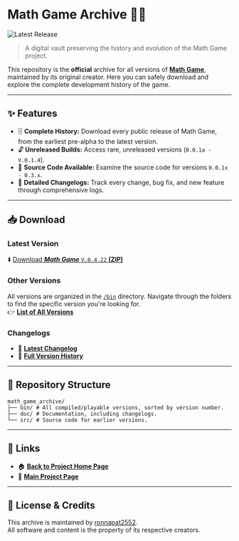 # Math Game Archive 🧮📂

![Latest Release](https://img.shields.io/badge/dynamic/json?url=https%3A%2F%2Fraw.githubusercontent.com%2Fronnapat2552%2Fmath_game_archive%2Fmain%2Fdoc%2Fversion.json&query=%24.version&prefix=V.&label=Release)

> A digital vault preserving the history and evolution of the Math Game project.

This repository is the **official** archive for all versions of **[Math Game](https://sites.google.com/view/tete-page/project/math-game)**, maintained by its original creator. Here you can safely download and explore the complete development history of the game.<br>

---

## ✨ Features

* 🗄️ **Complete History:** Download every public release of Math Game, from the earliest pre-alpha to the latest version.
* 🔓 **Unreleased Builds:** Access rare, unreleased versions (`0.0.1a - V.0.1.4`).
* 📄 **Source Code Available:** Examine the source code for versions `0.0.1x - 0.3.x`.
* 📜 **Detailed Changelogs:** Track every change, bug fix, and new feature through comprehensive logs.

---

## 📥 Download

### Latest Version
⬇️ [Download ***Math Game*** `V.0.4.22` **(ZIP)**](https://raw.githubusercontent.com/ronnapat2552/math_game_archive/main/bin/0.4.x/0.4.2x/math_game_V.0.4.22_np.zip)

### Other Versions
All versions are organized in the [`/bin`](https://github.com/ronnapat2552/math_game_archive/tree/main/bin) directory. Navigate through the folders to find the specific version you're looking for.<br>
👉 [**List of All Versions**](https://github.com/ronnapat2552/math_game_archive/tree/main/bin)

### Changelogs
* 📜 **[Latest Changelog](https://raw.githubusercontent.com/ronnapat2552/math_game_archive/main/doc/change_log.txt)**
* 📄 **[Full Version History](https://raw.githubusercontent.com/ronnapat2552/math_game_archive/main/doc/full_change_log.txt)**

---

## 📂 Repository Structure

```
math_game_archive/
├── bin/ # All compiled/playable versions, sorted by version number.
├── doc/ # Documentation, including changelogs.
└── src/ # Source code for earlier versions.
```

---

## 🔗 Links

* 🏠 **[Back to Project Home Page](https://github.com/ronnapat2552/math_game_archive/blob/main/doc/HOME.md)**
* 🏡 **[Main Project Page](https://sites.google.com/view/tete-page/project/math-game)**

---

## 📜 License & Credits

This archive is maintained by [ronnapat2552](https://github.com/ronnapat2552).  
All software and content is the property of its respective creators.
